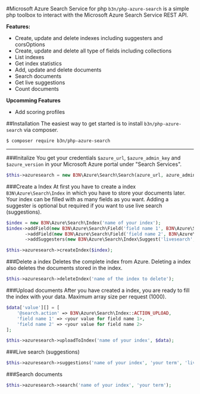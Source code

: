 #Microsoft Azure Search Service for php
`b3n/php-azure-search` is a simple php toolbox to interact with the Microsoft Azure Search Service REST API.

**Features:**
- Create, update and delete indexes including suggesters and corsOptions
- Create, update and delete all type of fields including collections
- List indexes
- Get index statistics
- Add, update and delete documents
- Search documents
- Get live suggestions
- Count documents

 **Upcomming Features**
 * Add scoring profiles

##Installation
The easiest way to get started is to install `b3n/php-azure-search` via composer.
```bash
$ composer require b3n/php-azure-search
```
---

###Initalize
You get your credentials `$azure_url`, `$azure_admin_key` and `$azure_version` in your Microsoft Azure portal under "Search Services".
```php
$this->azuresearch = new B3N\Azure\Search\Search(azure_url, azure_admin_key, azure_version);
```

###Create a Index
At first you have to create a index `B3N\Azure\Search\Index` in which you have to store your documents later. Your index can be filled with as many fields as you want. Adding a suggester is optional but required if you want to use live search (suggestions).

```php
$index = new B3N\Azure\Search\Index('name of your index');
$index->addField(new B3N\Azure\Search\Field('field name 1', B3N\Azure\Search\Field::TYPE_STRING, true))
       ->addField(new B3N\Azure\Search\Field('field name 2', B3N\Azure\Search\Field::TYPE_STRING))
       ->addSuggesters(new B3N\Azure\Search\Index\Suggest('livesearch', ['field name(s)']));

$this->azuresearch->createIndex($index);
```

###Delete a index
Deletes the complete index from Azure. Deleting a index also deletes the documents stored in the index.
```php
$this->azuresearch->deleteIndex('name of the index to delete');
```

###Upload documents
After you have created a index, you are ready to fill the index with your data. Maximum array size per request (1000).
```php
$data['value'][] = [
    '@search.action' => B3N\Azure\Search\Index::ACTION_UPLOAD,
    'field name 1' => <your value for field name 1>,
    'field name 2' => <your value for field name 2>
];

$this->azuresearch->uploadToIndex('name of your index', $data);
```

###Live search (suggestions)
```php
$this->azuresearch->suggestions('name of your index', 'your term', 'livesearch')
```

###Search documents
```php
$this->azuresearch->search('name of your index', 'your term');
```